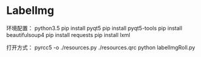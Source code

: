 # LabelImg
环境配置：
python3.5
pip install pyqt5
pip install pyqt5-tools
pip install beautifulsoup4
pip install requests
pip install lxml

打开方式：
pyrcc5 -o ./resources.py ./resources.qrc
python labelImgRoll.py
